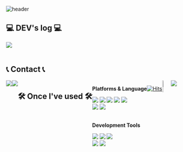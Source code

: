 ![header](https://capsule-render.vercel.app/api?type=Waving&color=auto&height=250&section=header&text=Welcome%20to&fontSize=50&fontAlign=45&fontAlignY=35&desc=juhee's%20Github!👩🏻‍💻&descSize=25&descAlign=60&descAlignY=50)


## 💻 DEV's log 💻
<div style="display:flex; flex-direction:row;">
    <a href="https://ju-heee.tistory.com">
        <img src="https://img.shields.io/badge/Tistory-000000?style=flat&logo=Tistory&logoColor=white"></a>
</div><br>

## 📞 Contact 📞
<div style="display:flex; flex-direction:row;">
    <a href="mailto:ljhee92.sist@gmail.com">
        <img src="https://img.shields.io/badge/Gmail-EA4335?style=flat&logo=Gmail&logoColor=white"></a>
    <a href="https://www.instagram.com/juhee_leeee">
        <img src="https://img.shields.io/badge/Instagram-E4405F?style=flat&logo=Instagram&logoColor=white"></a>
<br><br>
    
## 🛠 Once I've used 🛠
<div style="display:flex; flex-direction:column; align-items:flex-start;">
    <!-- Platforms & Languages -->
    <p><strong>Platforms & Language</strong></p>
    <div>
        <img src="https://img.shields.io/badge/Java-007396?style=flat&logo=Java&logoColor=white"/>
        <img src="https://img.shields.io/badge/JavaScript-f7df1e?style=flat&logo=javascript&logoColor=white"/>
        <img src="https://img.shields.io/badge/HTML-e34f26?style=flat&logo=html5&logoColor=white"/>
        <img src="https://img.shields.io/badge/CSS-1572b6?style=flat&logo=css3&logoColor=white"/>
        <img src="https://img.shields.io/badge/jQuery-0769AD?style=flat&logo=jQuery&logoColor=white"/>
        <br>
        <img src="https://img.shields.io/badge/Oracle SQL-F80000?style=flat&logo=Oracle&logoColor=white"/>
        <img src="https://img.shields.io/badge/Bootstrap-7952B3?style=flat&logo=Bootstrap&logoColor=white"/>
    </div><br>
     <!-- Development Tools -->
    <p><strong>Development Tools</strong></p>
    <div>
        <img src="https://img.shields.io/badge/IntelliJ-000000?style=flat&logo=intellijidea&logoColor=white"/>
        <img src="https://img.shields.io/badge/Eclipse-2C2255?style=flat&logo=eclipseide&logoColor=white"/>
        <img src="https://img.shields.io/badge/Visual Studio Code-007ACC?style=flat&logo=visualstudiocode&logoColor=white"/><br>
        <img src="https://img.shields.io/badge/Apache Tomcat-F8DC75?style=flat&logo=apachetomcat&logoColor=white"/>
        <img src="https://img.shields.io/badge/GitHub-181717?style=flat&logo=github&logoColor=white"/>
    </div>
</div>
<br><br>

[![Hits](https://hits.seeyoufarm.com/api/count/incr/badge.svg?url=https%3A%2F%2Fgithub.com%2Fljhee92%2Fhit-counter&count_bg=%2379C83D&title_bg=%23555555&icon=&icon_color=%23E7E7E7&title=hits&edge_flat=false)](https://hits.seeyoufarm.com)

<br>
<a href="s">
  <img src="https://github-readme-stats.vercel.app/api?username=ljhee92&theme=tokyonight&show_icons=true" width="42%"/></a>&nbsp
<a href="s">
  <img src="https://github-readme-stats.vercel.app/api/top-langs/?username=ljhee92&exclude_repo=ljhee92.github.io&layout=compact&theme=tokyonight"/></a>
